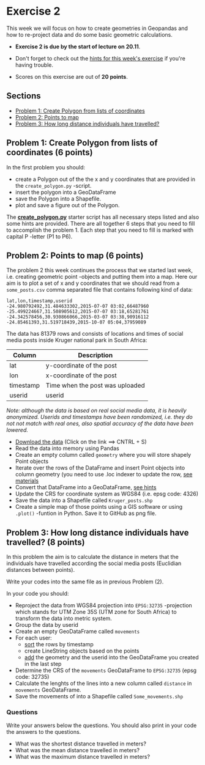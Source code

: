 # Exercise 2

This week we will focus on how to create geometries in Geopandas and how to re-project data and do some basic
geometric calculations.

- **Exercise 2 is due by the start of lecture on 20.11**.

- Don't forget to check out the [hints for this week's exercise](https://automating-gis-processes.github.io/2017/lessons/L2/exercise-2-hints.html) if you're having trouble.

- Scores on this exercise are out of **20 points**.

## Sections

 - [Problem 1: Create Polygon from lists of coordinates](#problem-1-create-polygon-from-lists-of-coordinates)
 - [Problem 2: Points to map](#problem-2-points-to-map)
 - [Problem 3: How long distance individuals have travelled?](#problem-3-movements-of-individual-user)
  
## Problem 1: Create Polygon from lists of coordinates (6 points)

In the first problem you should: 
 - create a Polygon out of the the x and y coordinates that are provided in the `create_polygon.py` -script. 
 - insert the polygon into a GeoDataFrame 
 - save the Polygon into a Shapefile. 
 - plot and save a figure out of the Polygon. 
 
The [**create_polygon.py**](create_polygon.py) starter script has all necessary steps listed and also some hints are provided. There are all together 6 steps that you need to fill to accomplish
the problem 1. Each step that you need to fill is marked with capital P -letter (P1 to P6).  

## Problem 2: Points to map (6 points)
 
The problem 2 this week continues the process that we started last week, i.e. creating geometric point -objects and putting them into a map. 
Here our aim is to plot a set of x and y coordinates that we should read from a `some_posts.csv` comma separated file that contains following kind of data:
 
```
lat,lon,timestamp,userid
-24.980792492,31.484633302,2015-07-07 03:02,66487960
-25.499224667,31.508905612,2015-07-07 03:18,65281761
-24.342578456,30.930866066,2015-03-07 03:38,90916112
-24.85461393,31.519718439,2015-10-07 05:04,37959089
```

The data has 81379 rows and consists of locations and times of social media posts inside Kruger national park in South Africa:

| Column | Description |
|--------|-------------|
| lat | y-coordinate of the post |
| lon | x-coordinate of the post |
| timestamp | Time when the post was uploaded |
| userid | userid |

*Note: although the data is based on real social media data, it is heavily anonymized. Userids and timestamps have been randomized, i.e. they do not not match with real ones, 
also spatial accuracy of the data have been lowered.*

- [Download the data](https://raw.githubusercontent.com/AutoGIS-2017/Exercise-2/master/data/some_posts.csv?token=AGWdzhgsQbNFI3lk6a5GxrjguPnmuhwoks5YKVWrwA%3D%3D) (Click on the link ==> CNTRL + S)
- Read the data into memory using Pandas
- Create an empty column called `geometry` where you will store shapely Point objects
- Iterate over the rows of the DataFrame and insert Point objects into column geometry (you need to use .loc indexer to update the row, [see materials](https://automating-gis-processes.github.io/2017/docs/lessons/L2/geopandas-basics.html#creating-geometries-into-a-geodataframe)
- Convert that DataFrame into a GeoDataFrame, [see hints](https://automating-gis-processes.github.io/2017/lessons/L2/exercise-2-hints.html)
- Update the CRS for coordinate system as WGS84 (i.e. epsg code: 4326)
- Save the data into a Shapefile called `Kruger_posts.shp`
- Create a simple map of those points using a GIS software or using `.plot()` -funtion in Python. Save it to GitHub as png file.

## Problem 3: How long distance individuals have travelled? (8 points)

In this problem the aim is to calculate the distance in meters that the individuals have travelled according the social
media posts (Euclidian distances between points).

Write your codes into the same file as in previous Problem (2).

In your code you should:

 - Reproject the data from WGS84 projection into ``EPSG:32735`` -projection which stands for UTM Zone 35S (UTM zone for South Africa) to transform the data into metric system.
 - Group the data by userid
 - Create an empty GeoDataFrame called ``movements``
 - For each user: 
    - [sort](http://pandas.pydata.org/pandas-docs/stable/generated/pandas.DataFrame.sort_values.html) the rows by timestamp 
    - create LineString objects based on the points
    - [add](http://pandas.pydata.org/pandas-docs/stable/generated/pandas.DataFrame.append.html) the geometry and the userid into the GeoDataFrame you created in the last step
 - Determine the CRS of the ``movements`` GeoDataFrame to ``EPSG:32735`` (epsg code: 32735)
 - Calculate the lenghts of the lines into a new column called ``distance`` in ``movements`` GeoDataFrame.
 - Save the movements of into a Shapefile called ``Some_movements.shp``

### Questions

Write your answers below the questions. You should also print in your code the answers to the questions.

 - What was the shortest distance travelled in meters?
 - What was the mean distance travelled in meters?
 - What was the maximum distance travelled in meters?

 

